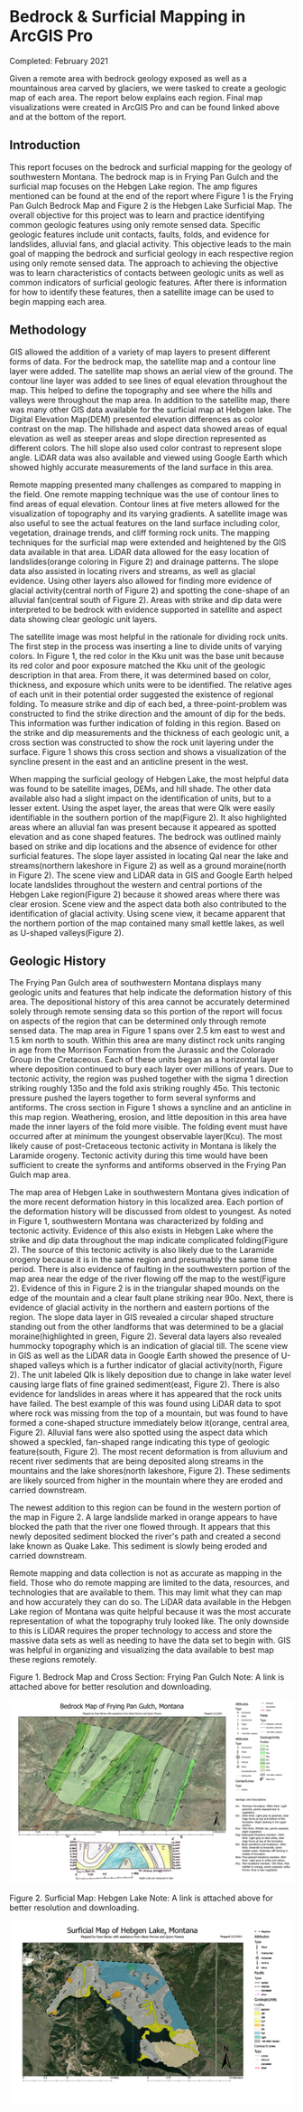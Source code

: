 # Bedrock & Surficial Mapping in ArcGIS Pro
Completed: February 2021

Given a remote area with bedrock geology exposed as well as a mountainous area carved by glaciers, we were tasked to create a geologic map of each area. The report below explains each region. Final map visualizations were created in ArcGIS Pro and can be found linked above and at the bottom of the report. 

## Introduction
This report focuses on the bedrock and surficial mapping for the geology of southwestern Montana. The bedrock map is in Frying Pan Gulch and the surficial map focuses on the Hebgen Lake region. The amp figures mentioned can be found at the end of the report where Figure 1 is the Frying Pan Gulch Bedrock Map and Figure 2 is the Hebgen Lake Surficial Map. The overall objective for this project was to learn and practice identifying common geologic features using only remote sensed data. Specific geologic features include unit contacts, faults, folds, and evidence for landslides, alluvial fans, and glacial activity. This objective leads to the main goal of mapping the bedrock and surficial geology in each respective region using only remote sensed data. The approach to achieving the objective was to learn characteristics of contacts between geologic units as well as common indicators of surficial geologic features. After there is information for how to identify these features, then a satellite image can be used to begin mapping each area. 

## Methodology
GIS allowed the addition of a variety of map layers to present different forms of data. For the bedrock map, the satellite map and a contour line layer were added. The satellite map shows an aerial view of the ground. The contour line layer was added to see lines of equal elevation throughout the map. This helped to define the topography and see where the hills and valleys were throughout the map area. In addition to the satellite map, there was many other GIS data available for the surficial map at Hebgen lake. The Digital Elevation Map(DEM) presented elevation differences as color contrast on the map. The hillshade and aspect data showed areas of equal elevation as well as steeper areas and slope direction represented as different colors. The hill slope also used color contrast to represent slope angle. LiDAR data was also available and viewed using Google Earth which showed highly accurate measurements of the land surface in this area. 

Remote mapping presented many challenges as compared to mapping in the field. One remote mapping technique was the use of contour lines to find areas of equal elevation. Contour lines at five meters allowed for the visualization of topography and its varying gradients. A satellite image was also useful to see the actual features on the land surface including color, vegetation, drainage trends, and cliff forming rock units. The mapping techniques for the surficial map were extended and heightened by the GIS data available in that area. LiDAR data allowed for the easy location of landslides(orange coloring in Figure 2) and drainage patterns. The slope data also assisted in locating rivers and streams, as well as glacial evidence. Using other layers also allowed for finding more evidence of glacial activity(central north of Figure 2) and spotting the cone-shape of an alluvial fan(central south of Figure 2). Areas with strike and dip data were interpreted to be bedrock with evidence supported in satellite and aspect data showing clear geologic unit layers. 

The satellite image was most helpful in the rationale for dividing rock units. The first step in the process was inserting a line to divide units of varying colors. In Figure 1, the red color in the Kku unit was the base unit because its red color and poor exposure matched the Kku unit of the geologic description in that area. From there, it was determined based on color, thickness, and exposure which units were to be identified. The relative ages of each unit in their potential order suggested the existence of regional folding. To measure strike and dip of each bed, a three-point-problem was constructed to find the strike direction and the amount of dip for the beds. This information was further indication of folding in this region. Based on the strike and dip measurements and the thickness of each geologic unit, a cross section was constructed to show the rock unit layering under the surface. Figure 1 shows this cross section and shows a visualization of the syncline present in the east and an anticline present in the west. 

When mapping the surficial geology of Hebgen Lake, the most helpful data was found to be satellite images, DEMs, and hill shade. The other data available also had a slight impact on the identification of units, but to a lesser extent. Using the aspet layer, the areas that were Qlk were easily identifiable in the southern portion of the map(Figure 2). It also highlighted areas where an alluvial fan was present because it appeared as spotted elevation and as cone shaped features. The bedrock was outlined mainly based on strike and dip locations and the absence of evidence for other surficial features. The slope layer assisted in locating Qal near the lake and streams(northern lakeshore in Figure 2) as well as a ground moraine(north in Figure 2). The scene view and LiDAR data in GIS and Google Earth helped locate landslides throughout the western and central portions of the Hebgen Lake region(Figure 2) because it showed areas where there was clear erosion. Scene view and the aspect data both also contributed to the identification of glacial activity. Using scene view, it became apparent that the northern portion of the map contained many small kettle lakes, as well as U-shaped valleys(Figure 2). 

## Geologic History
The Frying Pan Gulch area of southwestern Montana displays many geologic units and features that help indicate the deformation history of this area. The depositional history of this area cannot be accurately determined solely through remote sensing data so this portion of the report will focus on aspects of the region that can be determined only through remote sensed data. The map area in Figure 1 spans over 2.5 km east to west and  1.5 km north to south. Within this area are many distinct rock units ranging in age from the Morrison Formation from the Jurassic and the Colorado Group in the Cretaceous. Each of these units began as a horizontal layer where deposition continued to bury each layer over millions of years. Due to tectonic activity, the region was pushed together with the sigma 1 direction striking roughly 135o and the fold axis striking roughly 45o. This tectonic pressure pushed the layers together to form several synforms and antiforms. The cross section in Figure 1 shows a syncline and an anticline in this map region. Weathering, erosion, and little deposition in this area have made the inner layers of the fold more visible. The folding event must have occurred after at minimum the youngest observable layer(Kcu). The most likely cause of post-Cretaceous tectonic activity in Montana is likely the Laramide orogeny. Tectonic activity during this time would have been sufficient to create the synforms and antiforms observed in the Frying Pan Gulch map area. 

The map area of Hebgen Lake in southwestern Montana gives indication of the more recent deformation history in this localized area. Each portion of the deformation history will be discussed from oldest to youngest. As noted in Figure 1, southwestern Montana was characterized by folding and tectonic activity. Evidence of this also exists in Hebgen Lake where the strike and dip data throughout the map indicate complicated folding(Figure 2). The source of this tectonic activity is also likely due to the Laramide orogeny because it is in the same region and presumably the same time period. There is also evidence of faulting in the southwestern portion of the map area near the edge of the river flowing off the map to the west(Figure 2). Evidence of this in Figure 2 is in the triangular shaped mounds on the edge of the mountain and a clear fault plane striking near 90o. Next, there is evidence of glacial activity in the northern and eastern portions of the region. The slope data layer in GIS revealed a circular shaped structure standing out from the other landforms that was determined to be a glacial moraine(highlighted in green, Figure 2). Several data layers also revealed hummocky topography which is an indication of glacial till. The scene view in GIS as well as the LiDAR data in Google Earth showed the presence of U-shaped valleys which is a further indicator of glacial activity(north, Figure 2). The unit labeled Qlk is likely deposition due to change in lake water level causing large flats of fine grained sediment(east, Figure 2). There is also evidence for landslides in areas where it has appeared that the rock units have failed. The best example of this was found using LiDAR data to spot where rock was missing from the top of a mountain, but was found to have formed a cone-shaped structure immediately below it(orange, central area, Figure 2). Alluvial fans were also spotted using the aspect data which showed a speckled, fan-shaped range indicating this type of geologic feature(south, Figure 2).  The most recent deformation is from alluvium and recent river sediments that are being deposited along streams in the mountains and the lake shores(north lakeshore, Figure 2). These sediments are likely sourced from higher in the mountain where they are eroded and carried downstream. 

The newest addition to this region can be found in the western portion of the map in Figure 2. A large landslide marked in orange appears to have blocked the path that the river one flowed through. It appears that this newly deposited sediment blocked the river's path and created a second lake known as Quake Lake. This sediment is slowly being eroded and carried downstream. 

Remote mapping and data collection is not as accurate as mapping in the field. Those who do remote mapping are limited to the data, resources, and technologies that are available to them. This may limit what they can map and how accurately they can do so. The LiDAR data available in the Hebgen Lake region of Montana was quite helpful because it was the most accurate representation of what the topography truly looked like. The only downside to this is LiDAR requires the proper technology to access and store the massive data sets as well as needing to have the data set to begin with. GIS was helpful in organizing and visualizing the data available to best map these regions remotely. 

Figure 1. Bedrock Map and Cross Section: Frying Pan Gulch
Note: A link is attached above for better resolution and downloading.

![Bedrock Map](JPG/final_bedrock.jpg)

Figure 2. Surficial Map: Hebgen Lake
Note: A link is attached above for better resolution and downloading.

![Surficial Map](JPG/final_surficial.jpg)
